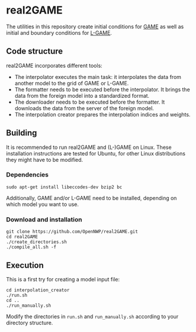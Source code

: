 # real2GAME

The utilities in this repository create initial conditions for [GAME](https://github.com/OpenNWP/GAME) as well as initial and boundary conditions for [L-GAME](https://github.com/OpenNWP/L-GAME).

## Code structure

real2GAME incorporates different tools:

* The interpolator executes the main task: it interpolates the data from another model to the grid of GAME or L-GAME.
* The formatter needs to be executed before the interpolator. It brings the data from the foreign model into a standardized format.
* The downloader needs to be executed before the formatter. It downloads the data from the server of the foreign model.
* The interpolation creator prepares the interpolation indices and weights.

## Building

It is recommended to run real2GAME and (L-)GAME on Linux. These installation instructions are tested for Ubuntu, for other Linux distributions they might have to be modified.

### Dependencies

	sudo apt-get install libeccodes-dev bzip2 bc

Additionally, GAME and/or L-GAME need to be installed, depending on which model you want to use.

### Download and installation

	git clone https://github.com/OpenNWP/real2GAME.git
	cd real2GAME
	./create_directories.sh
	./compile_all.sh -f

## Execution

This is a first try for creating a model input file:

	cd interpolation_creator
	./run.sh
	cd ..
	./run_manually.sh

Modify the directories in `run.sh` and `run_manually.sh` according to your directory structure.
	
